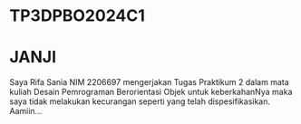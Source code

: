 # TP3DPBO2024C1

# JANJI
Saya Rifa Sania NIM 2206697 mengerjakan Tugas Praktikum 2 dalam mata kuliah Desain Pemrograman Berorientasi Objek
untuk keberkahanNya maka saya tidak melakukan kecurangan seperti yang telah dispesifikasikan. Aamiin...